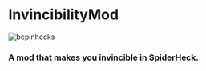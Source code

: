 # InvincibilityMod
![bepinhecks](https://cdn.jsdelivr.net/npm/@intergrav/devins-badges@2/assets/cozy/built-with/bepinhecks_vector.svg)
### A mod that makes you invincible in SpiderHeck.
